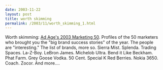 ```yaml
---
date: 2003-11-22
layout: post
title: worth skimming
permalink: /2003/11/worth_skimming_1.html
---
```


Worth skimming: [Ad Age's 2003 Marketing 50](http://www.adage.com/news.cms?newsId=39131). Profiles of the 50 marketers who brought you the "big brand success stories" of the year. The people are "interesting." The list of brands, more so. Sierra Mist. Splenda. Trading Spaces. La-Z-Boy. LeBron James. Michelob Ultra. Bend it Like Beckham. Phat Farm. Grey Goose Vodka. 50 Cent. Special K Red Berries. Nokia 3650. Coach. Zocor. And more....